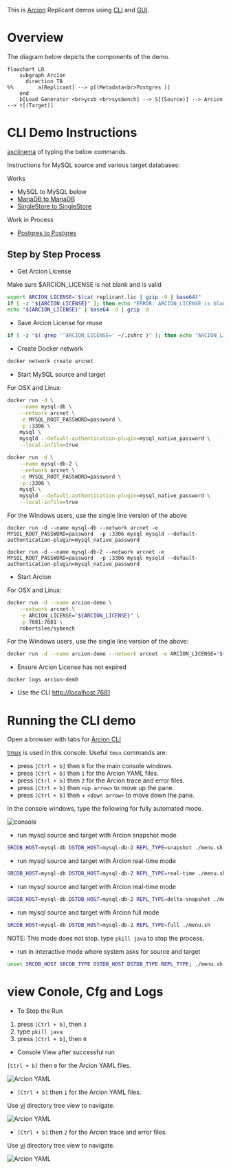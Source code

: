 This is [Arcion](https://www.arcion.io/) Replicant demos using [CLI](https://docs.arcion.io/docs/quickstart/index.html) and [GUI](https://docs.arcion.io/docs/arcion-cloud-dashboard/quickstart/index.html).

# Overview
The diagram below depicts the components of the demo.

```mermaid
flowchart LR
    subgraph Arcion
      direction TB
%%        a[Replicant] --> p[(Metadata<br>Postgres )]
    end
    b[Load Generator <br>ycsb <br>sysbench] --> S[(Source)] --> Arcion --> t[(Target)]
```
# CLI Demo Instructions

[asciinema](https://asciinema.org/a/554683) of typing the below commands.

Instructions for MySQL source and various target databases:

Works

- MySQL to MySQL below
- [MariaDB to MariaDB](./README.mariadb.md) 
- [SingleStore to SingleStore](./README.singlestore.md) 

Work in Process
- [Postgres to Postgres](./README.postgres.md) 


## Step by Step Process

- Get Arcion License

Make sure $ARCION_LICENSE is not blank and is valid

```bash
export ARCION_LICENSE="$(cat replicant.lic | gzip -9 | base64)"
if [ -z "${ARCION_LICENSE}" ]; then echo "ERROR: ARCION_LICENSE is blank"; fi
echo "${ARCION_LICENSE}" | base64 -d | gzip -d
```

- Save Arcion License for reuse
```bash
if [ -z "$( grep '^ARCION_LICENSE=' ~/.zshrc )" ]; then echo "ARCION_LICENSE=${ARCION_LICENSE}" >> ~/.zshrc; fi
```

- Create Docker network
```bash
docker network create arcnet
```

- Start MySQL source and target

For OSX and Linux:

```bash
docker run -d \
    --name mysql-db \
    --network arcnet \
    -e MYSQL_ROOT_PASSWORD=password \
    -p :3306 \
    mysql \
    mysqld --default-authentication-plugin=mysql_native_password \
    --local-infile=true

docker run -d \
    --name mysql-db-2 \
    --network arcnet \
    -e MYSQL_ROOT_PASSWORD=password \
    -p :3306 \
    mysql \
    mysqld --default-authentication-plugin=mysql_native_password \
    --local-infile=true
```    

For the Windows users, use the single line version of the above

```
docker run -d --name mysql-db --network arcnet -e MYSQL_ROOT_PASSWORD=password  -p :3306 mysql mysqld --default-authentication-plugin=mysql_native_password

docker run -d --name mysql-db-2 --network arcnet -e MYSQL_ROOT_PASSWORD=password  -p :3306 mysql mysqld --default-authentication-plugin=mysql_native_password
```

- Start Arcion

For OSX and Linux:

```bash
docker run -d --name arcion-demo \
    --network arcnet \
    -e ARCION_LICENSE="${ARCION_LICENSE}" \
    -p 7681:7681 \
    robertslee/sybench
```    

For the Windows users, use the single line version of the above:

```bash
docker run -d --name arcion-demo --network arcnet -e ARCION_LICENSE="${ARCION_LICENSE}" -p 7681:7681 robertslee/sybench
```
- Ensure Arcion License has not expired

```
docker logs arcion-dem0
```

- Use the CLI [http://localhost:7681](http://localhost.7681)

# Running the CLI demo

Open a browser with tabs for [Arcion CLI](http://localhost:7681)

[tmux](https://man7.org/linux/man-pages/man1/tmux.1.html) is used in this console. Useful `tmux` commands are:

  - press `[Ctrl + b]` then `0` for the main console windows.
  - press `[Ctrl + b]` then `1` for the Arcion YAML files.
  - press `[Ctrl + b]` then `2` for the Arcion trace and error files.
  - press `[Ctrl + b]` then `<up arrow>` to move up the pane.
  - press `[Ctrl + b]` then  + `<down arrow>` to move down the pane.
 
In the console windows, type the following for fully automated mode.

![console](./resources/images/cli/Screenshot%202023-01-26%20at%2010.08.03%20AM.png)
- run mysql source and target with Arcion snapshot mode
```bash
SRCDB_HOST=mysql-db DSTDB_HOST=mysql-db-2 REPL_TYPE=snapshot ./menu.sh
```
- run mysql source and target with Arcion real-time mode
```bash
SRCDB_HOST=mysql-db DSTDB_HOST=mysql-db-2 REPL_TYPE=real-time ./menu.sh
```
- run mysql source and target with Arcion real-time mode
```bash
SRCDB_HOST=mysql-db DSTDB_HOST=mysql-db-2 REPL_TYPE=delta-snapshot ./menu.sh
```
- run mysql source and target with Arcion full mode
```bash
SRCDB_HOST=mysql-db DSTDB_HOST=mysql-db-2 REPL_TYPE=full ./menu.sh
```
  NOTE: This mode does not stop.  type `pkill java` to stop the process.

- run in interactive mode where system asks for source and target
```bash
unset SRCDB_HOST SRCDB_TYPE DSTDB_HOST DSTDB_TYPE REPL_TYPE; ./menu.sh
```
# view Conole, Cfg and Logs

- To Stop the Run

1. press `[Ctrl + b]`, then `3` 
2. type `pkill java`
3. press `[Ctrl + b]`, then `0` 

- Console View after successful run

`[Ctrl + b]` then `0` for the Arcion YAML files.

![Arcion YAML](./resources/images/cli/Screenshot%202023-01-26%20at%2010.10.14%20AM.png)

- `[Ctrl + b]` then `1` for the Arcion YAML files.

Use [vi](https://manpages.ubuntu.com/manpages/xenial/man1/nvi.1.html) directory tree view to navigate.

![Arcion YAML](./resources/images/cli/Screenshot%202023-01-26%20at%2010.10.37%20AM.png)

- `[Ctrl + b]` then `2` for the Arcion trace and error files.

Use [vi](https://manpages.ubuntu.com/manpages/xenial/man1/nvi.1.html) directory tree view to navigate. 

![Arcion YAML](./resources/images/cli/Screenshot%202023-01-26%20at%2010.10.50%20AM.png)